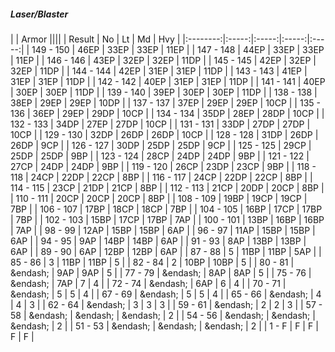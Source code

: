 ##### Laser/Blaster

|      | Armor ||||
| Result | No | Lt | Md | Hvy |
|:--------:|:-----:|:-----:|:-----:|:-----:|
| 149 - 150 | 46EP | 33EP | 33EP | 11EP |
| 147 - 148 | 44EP | 33EP | 33EP | 11EP |
| 146 - 146 | 43EP | 32EP | 32EP | 11DP |
| 145 - 145 | 42EP | 32EP | 32EP | 11DP |
| 144 - 144 | 42EP | 31EP | 31EP | 11DP |
| 143 - 143 | 41EP | 31EP | 31EP | 11DP |
| 142 - 142 | 40EP | 31EP | 31EP | 11DP |
| 141 - 141 | 40EP | 30EP | 30EP | 11DP |
| 139 - 140 | 39EP | 30EP | 30EP | 11DP |
| 138 - 138 | 38EP | 29EP | 29EP | 10DP |
| 137 - 137 | 37EP | 29EP | 29EP | 10CP |
| 135 - 136 | 36EP | 29EP | 29DP | 10CP |
| 134 - 134 | 35DP | 28EP | 28DP | 10CP |
| 132 - 133 | 34DP | 27EP | 27DP | 10CP |
| 131 - 131 | 33DP | 27DP | 27DP | 10CP |
| 129 - 130 | 32DP | 26DP | 26DP | 10CP |
| 128 - 128 | 31DP | 26DP | 26DP | 9CP |
| 126 - 127 | 30DP | 25DP | 25DP | 9CP |
| 125 - 125 | 29CP | 25DP | 25DP | 9BP |
| 123 - 124 | 28CP | 24DP | 24DP | 9BP |
| 121 - 122 | 27CP | 24DP | 24DP | 9BP |
| 119 - 120 | 26CP | 23DP | 23CP | 9BP |
| 118 - 118 | 24CP | 22DP | 22CP | 8BP |
| 116 - 117 | 24CP | 22DP | 22CP | 8BP |
| 114 - 115 | 23CP | 21DP | 21CP | 8BP |
| 112 - 113 | 21CP | 20DP | 20CP | 8BP |
| 110 - 111 | 20CP | 20CP | 20CP | 8BP |
| 108 - 109 | 19BP | 19CP | 19CP | 7BP |
| 106 - 107 | 17BP | 18CP | 18CP | 7BP |
| 104 - 105 | 16BP | 17CP | 17BP | 7BP |
| 102 - 103 | 15BP | 17CP | 17BP | 7AP |
| 100 - 101 | 13BP | 16BP | 16BP | 7AP |
| 98 - 99 | 12AP | 15BP | 15BP | 6AP |
| 96 - 97 | 11AP | 15BP | 15BP | 6AP |
| 94 - 95 | 9AP | 14BP | 14BP | 6AP |
| 91 - 93 | 8AP | 13BP | 13BP | 6AP |
| 89 - 90 | 6AP | 12BP | 12BP | 6AP |
| 87 - 88 | 5 | 11BP | 11BP | 5AP |
| 85 - 86 | 3 | 11BP | 11BP | 5 |
| 82 - 84 | 2 | 10BP | 10BP | 5 |
| 80 - 81 | &endash;  | 9AP | 9AP | 5 |
| 77 - 79 | &endash;  | 8AP | 8AP | 5 |
| 75 - 76 | &endash;  | 7AP | 7 | 4 |
| 72 - 74 | &endash;  | 6AP | 6 | 4 |
| 70 - 71 | &endash;  | 5 | 5 | 4 |
| 67 - 69 | &endash;  | 5 | 5 | 4 |
| 65 - 66 | &endash;  | 4 | 4 | 3 |
| 62 - 64 | &endash;  | 3 | 3 | 3 |
| 59 - 61 | &endash;  | 2 | 2 | 3 |
| 57 - 58 | &endash;  | &endash;  | &endash;  | 2 |
| 54 - 56 | &endash;  | &endash;  | &endash;  | 2 |
| 51 - 53 | &endash;  | &endash;  | &endash;  | 2 |
| 1 - F | F | F | F | F |

